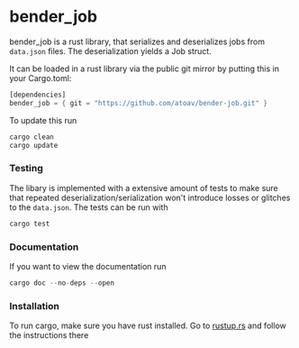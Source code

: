 # bender_job

bender_job is a rust library, that serializes and deserializes jobs
from `data.json` files. The deserialization yields a Job struct.

It can be loaded in a rust library via the public git mirror by putting this in your Cargo.toml:
```rust
[dependencies]
bender_job = { git = "https://github.com/atoav/bender-job.git" }
```
To update this run
```rust
cargo clean
cargo update
```

### Testing
The libary is implemented with a extensive amount of tests to make
sure that repeated deserialization/serialization won't introduce
losses or glitches to the `data.json`. The tests can be run with
```rust
cargo test
```

### Documentation
If you want to view the documentation run
```rust
cargo doc --no-deps --open
```

### Installation
To run cargo, make sure you have rust installed. Go to [rustup.rs](http://rustup.rs) and follow the instructions there

